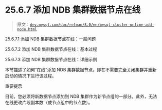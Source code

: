 # 25.6.7 添加 NDB 集群数据节点在线

> 原文：[`dev.mysql.com/doc/refman/8.0/en/mysql-cluster-online-add-node.html`](https://dev.mysql.com/doc/refman/8.0/en/mysql-cluster-online-add-node.html)

25.6.7.1 添加 NDB 集群数据节点在线：一般问题

25.6.7.2 添加 NDB 集群数据节点在线：基本过程

25.6.7.3 添加 NDB 集群数据节点在线：详细示例

本节描述了如何“在线”添加 NDB 集群数据节点，即在不需要完全关闭集群并重新启动的情况下进行该过程。

重要提示

目前，您必须将新数据节点添加到 NDB 集群作为新节点组的一部分。此外，无法在线更改片段副本数（或节点组中的节点数）。
